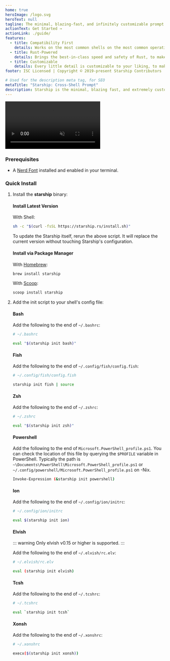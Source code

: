 ```yaml
---
home: true
heroImage: /logo.svg
heroText: null
tagline: The minimal, blazing-fast, and infinitely customizable prompt for any shell!
actionText: Get Started →
actionLink: ./guide/
features:
  - title: Compatibility First
    details: Works on the most common shells on the most common operating systems. Use it everywhere!
  - title: Rust-Powered
    details: Brings the best-in-class speed and safety of Rust, to make your prompt as quick and reliable as possible.
  - title: Customizable
    details: Every little detail is customizable to your liking, to make this prompt as minimal or feature-rich as you'd like it to be.
footer: ISC Licensed | Copyright © 2019-present Starship Contributors

# Used for the description meta tag, for SEO
metaTitle: "Starship: Cross-Shell Prompt"
description: Starship is the minimal, blazing fast, and extremely customizable prompt for any shell! Shows the information you need, while staying sleek and minimal. Quick installation available for Bash, Fish, ZSH, Ion, Xonsh, and PowerShell.
---
```


<div class="center">
  <video class="demo-video" muted autoplay loop playsinline>
    <source src="/demo.webm" type="video/webm">
    <source src="/demo.mp4" type="video/mp4">
  </video>
</div>

### Prerequisites

- A [Nerd Font](https://www.nerdfonts.com/) installed and enabled in your terminal.

### Quick Install

1. Install the **starship** binary:

   #### Install Latest Version

   With Shell:

   ```sh
   sh -c "$(curl -fsSL https://starship.rs/install.sh)"
   ```
   To update the Starship itself, rerun the above script. It will replace the current version without touching Starship's configuration.

   #### Install via Package Manager

   With [Homebrew](https://brew.sh/):

   ```sh
   brew install starship
   ```

   With [Scoop](https://scoop.sh):

   ```powershell
   scoop install starship
   ```

1. Add the init script to your shell's config file:

   #### Bash

   Add the following to the end of `~/.bashrc`:

   ```sh
   # ~/.bashrc

   eval "$(starship init bash)"
   ```

   #### Fish

   Add the following to the end of `~/.config/fish/config.fish`:

   ```sh
   # ~/.config/fish/config.fish

   starship init fish | source
   ```

   #### Zsh

   Add the following to the end of `~/.zshrc`:

   ```sh
   # ~/.zshrc

   eval "$(starship init zsh)"
   ```

   #### Powershell

   Add the following to the end of `Microsoft.PowerShell_profile.ps1`. You can check the location of this file by querying the `$PROFILE` variable in PowerShell. Typically the path is `~\Documents\PowerShell\Microsoft.PowerShell_profile.ps1` or `~/.config/powershell/Microsoft.PowerShell_profile.ps1` on -Nix.

   ```sh
   Invoke-Expression (&starship init powershell)
   ```

   #### Ion

   Add the following to the end of `~/.config/ion/initrc`:

   ```sh
   # ~/.config/ion/initrc

   eval $(starship init ion)
   ```

   #### Elvish

   ::: warning
   Only elvish v0.15 or higher is supported.
   :::

   Add the following to the end of `~/.elvish/rc.elv`:

   ```sh
   # ~/.elvish/rc.elv

   eval (starship init elvish)
   ```

   #### Tcsh

   Add the following to the end of `~/.tcshrc`:

   ```sh
   # ~/.tcshrc

   eval `starship init tcsh`
   ```

   #### Xonsh

   Add the following to the end of `~/.xonshrc`:

   ```sh
   # ~/.xonshrc

   execx($(starship init xonsh))
   ```
